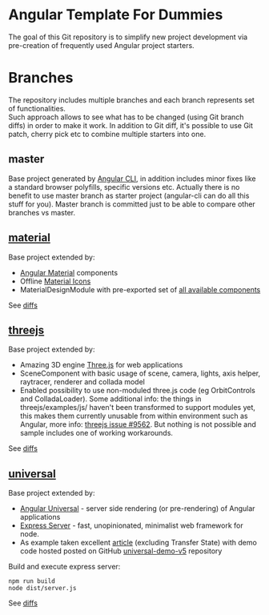 # Angular Template For Dummies

The goal of this Git repository is to simplify new project development via pre-creation of frequently used Angular project starters.  

# Branches
The repository includes multiple branches and each branch represents set of functionalities.  
Such approach allows to see what has to be changed (using Git branch diffs) in order to make it work. In addition to Git diff, it's possible to use Git patch, cherry pick etc to combine multiple starters into one.

## master
Base project generated by [Angular CLI](https://github.com/angular/angular-cli), in addition includes minor fixes like a standard browser polyfills, specific versions etc. Actually there is no benefit to use master branch as starter project (angular-cli can do all this stuff for you). Master branch is committed just to be able to compare other branches vs master.

## [material](https://github.com/makimenko/angular-template-for-dummies/tree/material)
Base project extended by:
- [Angular Material](https://material.angular.io) components
- Offline [Material Icons](https://material.io/icons)
- MaterialDesignModule with pre-exported set of [all available components](https://material.angular.io/components/categories)

See [diffs](https://github.com/makimenko/angular-template-for-dummies/compare/material)

## [threejs](https://github.com/makimenko/angular-template-for-dummies/tree/threejs)
Base project extended by:
- Amazing 3D engine [Three.js](https://threejs.org/) for web applications
- SceneComponent with basic usage of scene, camera, lights, axis helper, raytracer, renderer and collada model
- Enabled possibility to use non-moduled three.js code (eg OrbitControls and ColladaLoader). Some additional info: the things in threejs/examples/js/ haven't been transformed to support modules yet, this makes them currently unusable from within environment such as Angular, more info: [threejs issue #9562](https://github.com/mrdoob/three.js/issues/9562). But nothing is not possible and sample includes one of working workarounds.

See [diffs](https://github.com/makimenko/angular-template-for-dummies/compare/threejs)

## [universal](https://github.com/makimenko/angular-template-for-dummies/tree/universal)
Base project extended by:
- [Angular Universal](https://github.com/angular/universal) - server side rendering (or pre-rendering) of Angular applications
- [Express Server](https://github.com/expressjs/express) - fast, unopinionated, minimalist web framework for node.
- As example taken excellent [article](https://medium.com/@evertonrobertoauler/angular-5-universal-with-transfer-state-using-angular-cli-19fe1e1d352c) (excluding Transfer State) with demo code hosted posted on GitHub [universal-demo-v5](https://github.com/evertonrobertoauler/universal-demo-v5) repository

Build and execute express server:
```
npm run build
node dist/server.js
```

See [diffs](https://github.com/makimenko/angular-template-for-dummies/compare/universal)
